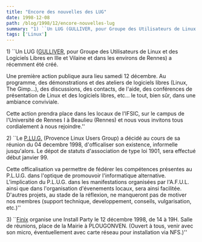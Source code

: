 ```yaml
---
title: "Encore des nouvelles des LUG"
date: 1998-12-08
path: /blog/1998/12/encore-nouvelles-lug
summary: "1) ``Un LUG (GULLIVER, pour Groupe des Utilisateurs de Linux et des Logiciels Libres en Ille et Vilaine et dans les environs de Rennes) a récemment été créé."
tags: ['Linux']
---
```


<P>
1) ``Un LUG (<A HREF="http://www.ifsic.univ-rennes1.fr/gulliver/">GULLIVER</A>,
pour Groupe des Utilisateurs de Linux et des Logiciels Libres en Ille
et Vilaine et dans les environs de Rennes) a récemment été créé.
</P>

<P>
Une première action publique aura lieu samedi 12 décembre.
Au programme, des démonstrations et des ateliers de logiciels libres
(Linux, The Gimp...), des discussions, des contacts, de l'aide, des
conférences de présentation de Linux et des logiciels libres, etc... le
tout, bien sûr, dans une ambiance conviviale.
</P>

<P>
Cette action prendra place dans les locaux de l'IFSIC, sur le campus
de l'Université de Rennes I à Beaulieu (Rennes) et nous vous invitons
tous cordialement à nous rejoindre.''
</P>

<P>
2) ``Le <A HREF="http://www.pipo.com/plug/">P.LU.G.</A> (Provence Linux Users
Group) a décidé au cours de sa réunion du 04 decembre 1998, d'officaliser
son existence, informelle jusqu'alors.  Le dépot de statuts d'association
de type loi 1901, sera effectué début janvier 99.
</P>

<P>
Cette officalisation va permettre de fédérer les compétences présentes
au P.L.U.G.  dans l'optique de promouvoir l'informatique alternative.
L'implication du P.L.U.G. dans les manifestations organisées par
l'A.F.U.L. ainsi que dans l'organisation d'évenements locaux, sera ainsi
facilitée.  D'autres projets, au stade de la réflexion, ne manqueront
pas de motiver nos membres (support technique, developpement, conseils,
vulgarisation, etc.)''
</P>

<P>
3) ``<A HREF="http://www.Finix.EU.Org/">Finix</A> organise une Install Party
le 12 décembre 1998, de 14 à 19H.  Salle de réunions, place de la Mairie
à PLOUGONVEN.  (Ouvert à tous, venir avec son micro, éventuellement avec
carte réseau pour installation via NFS.)''
</P>


